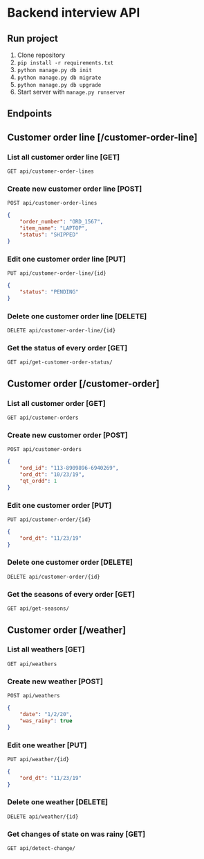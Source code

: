 # Backend interview API
## Run project
1) Clone repository
2) `pip install -r requirements.txt`
3) `python manage.py db init`
4) `python manage.py db migrate`
5) `python manage.py db upgrade`
6) Start server with `manage.py runserver`
## Endpoints
### 

## Customer order line [/customer-order-line]

### List all customer order line [GET]
`GET api/customer-order-lines`
### Create new customer order line [POST]
`POST api/customer-order-lines`
```json
{
    "order_number": "ORD_1567",
    "item_name": "LAPTOP",
    "status": "SHIPPED"
}
```
### Edit one customer order line [PUT]
`PUT api/customer-order-line/{id}`
```json
{
    "status": "PENDING"
}
```
### Delete one customer order line [DELETE]
`DELETE api/customer-order-line/{id}`
### Get the status of every order [GET]
`GET api/get-customer-order-status/`

## Customer order [/customer-order]

### List all customer order [GET]
`GET api/customer-orders`
### Create new customer order [POST]
`POST api/customer-orders`
```json
{
    "ord_id": "113-8909896-6940269",
    "ord_dt": "10/23/19",
    "qt_ordd": 1
}
```
### Edit one customer order [PUT]
`PUT api/customer-order/{id}`
```json
{
    "ord_dt": "11/23/19"
}
```
### Delete one customer order [DELETE]
`DELETE api/customer-order/{id}`
### Get the seasons of every order [GET]
`GET api/get-seasons/`

## Customer order [/weather]

### List all weathers [GET]
`GET api/weathers`
### Create new weather [POST]
`POST api/weathers`
```json
{
    "date": "1/2/20",
    "was_rainy": true
}
```
### Edit one weather [PUT]
`PUT api/weather/{id}`
```json
{
    "ord_dt": "11/23/19"
}
```
### Delete one weather [DELETE]
`DELETE api/weather/{id}`
### Get changes of state on was rainy [GET]
`GET api/detect-change/`
